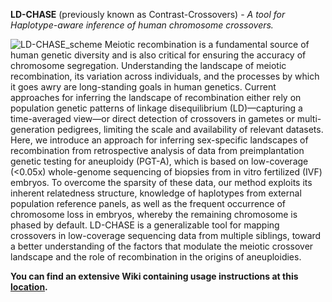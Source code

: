 **LD-CHASE** (previously known as Contrast-Crossovers) - _A tool for Haplotype-aware inference of human chromosome crossovers._

![LD-CHASE_scheme](https://github.com/scikal/contrast-crossovers/blob/main/illustrations/LD_CHASE.png)
Meiotic recombination is a fundamental source of human genetic diversity and is also critical for ensuring the accuracy of chromosome segregation. Understanding the landscape of meiotic recombination, its variation across individuals, and the processes by which it goes awry are long-standing goals in human genetics. Current approaches for inferring the landscape of recombination either rely on population genetic patterns of linkage disequilibrium (LD)—capturing a time-averaged view—or direct detection of crossovers in gametes or multi-generation pedigrees, limiting the scale and availability of relevant datasets. Here, we introduce an approach for inferring sex-specific landscapes of recombination from retrospective analysis of data from preimplantation genetic testing for aneuploidy (PGT-A), which is based on low-coverage (<0.05x) whole-genome sequencing of biopsies from in vitro fertilized (IVF) embryos. To overcome the sparsity of these data, our method exploits its inherent relatedness structure, knowledge of haplotypes from external population reference panels, as well as the frequent occurrence of chromosome loss in embryos, whereby the remaining chromosome is phased by default. LD-CHASE is a generalizable tool for mapping crossovers in low-coverage sequencing data from multiple siblings, toward a better understanding of the factors that modulate the meiotic crossover landscape and the role of recombination in the origins of aneuploidies.

**You can find an extensive Wiki containing usage instructions at this [location](https://github.com/scikal/LD-CHASE/wiki).**
